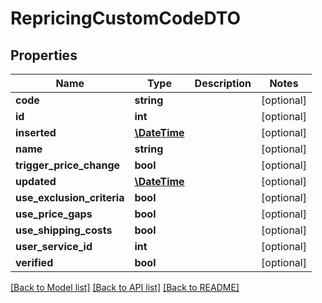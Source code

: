 # RepricingCustomCodeDTO

## Properties
Name | Type | Description | Notes
------------ | ------------- | ------------- | -------------
**code** | **string** |  | [optional] 
**id** | **int** |  | [optional] 
**inserted** | [**\DateTime**](\DateTime.md) |  | [optional] 
**name** | **string** |  | [optional] 
**trigger_price_change** | **bool** |  | [optional] 
**updated** | [**\DateTime**](\DateTime.md) |  | [optional] 
**use_exclusion_criteria** | **bool** |  | [optional] 
**use_price_gaps** | **bool** |  | [optional] 
**use_shipping_costs** | **bool** |  | [optional] 
**user_service_id** | **int** |  | [optional] 
**verified** | **bool** |  | [optional] 

[[Back to Model list]](../README.md#documentation-for-models) [[Back to API list]](../README.md#documentation-for-api-endpoints) [[Back to README]](../README.md)


